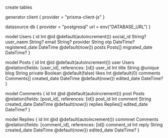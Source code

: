 create tables

generator client {
provider = "prisma-client-js"
}

datasource db {
provider = "postgresql"
url = env("DATABASE_URL")
}

model Users {
id Int @id @default(autoincrement())
social_id String?
user_naem String?
email String?
provider String
otp DateTime?
registered_date DateTime @default(now())
posts Posts[]
migrated_date DateTime?
}

model Posts {
id Int @id @default(autoincrement())
user Users @relation(fields: [user_id], references: [id])
user_id Int
title String @unique
blog String
private Boolean @default(false)
likes Int @default(0)
comments Comments[]
created_date DateTime @default(now())
edited_date DateTime?
}

model Comments {
id Int @id @default(autoincrement())
post Posts @relation(fields: [post_id], references: [id])
post_id Int
comment String
created_date DateTime @default(now())
replies Replies[]
edited_date DateTime?
}

model Replies {
id Int @id @default(autoincrement())
commnet Comments @relation(fields: [comment_id], references: [id])
comment_id Int
reply String
created_date DateTime @default(now())
edited_date DateTime?
}
